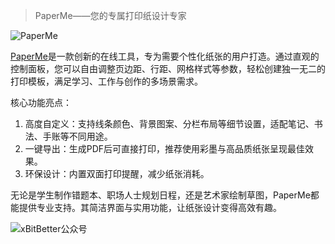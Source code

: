 > PaperMe——您的专属打印纸设计专家

![PaperMe](https://github.com/user-attachments/assets/afc7d366-ee0b-40b6-b52a-84c8e2977dd2)

[PaperMe](https://paperme.toolooz.com/)是一款创新的在线工具，专为需要个性化纸张的用户打造。通过直观的控制面板，您可以自由调整页边距、行距、网格样式等参数，轻松创建独一无二的打印模板，满足学习、工作与创作的多场景需求。

核心功能亮点：

1. 高度自定义：支持线条颜色、背景图案、分栏布局等细节设置，适配笔记、书法、手账等不同用途。
2.  一键导出：生成PDF后可直接打印，推荐使用彩墨与高品质纸张呈现最佳效果。
3.  环保设计：内置双面打印提醒，减少纸张消耗。

无论是学生制作错题本、职场人士规划日程，还是艺术家绘制草图，PaperMe都能提供专业支持。其简洁界面与实用功能，让纸张设计变得高效有趣。

![xBitBetter公众号](https://dotneteye.github.io/xbitbetter.png "xBitBetter公众号")